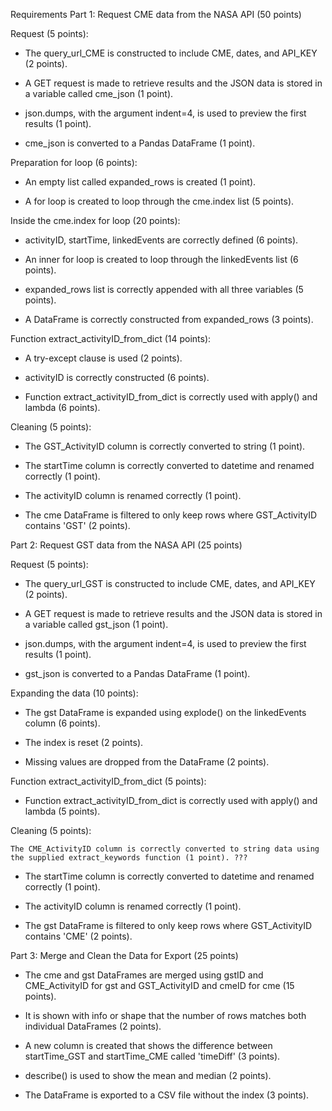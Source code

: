 Requirements
Part 1: Request CME data from the NASA API (50 points)

Request (5 points):

 *   The query_url_CME is constructed to include CME, dates, and API_KEY (2 points).

 *   A GET request is made to retrieve results and the JSON data is stored in a variable called cme_json (1 point).

  *  json.dumps, with the argument indent=4, is used to preview the first results (1 point).

*    cme_json is converted to a Pandas DataFrame (1 point).

Preparation for loop (6 points):

 *   An empty list called expanded_rows is created (1 point).

  *  A for loop is created to loop through the cme.index list (5 points).

Inside the cme.index for loop (20 points):

*    activityID, startTime, linkedEvents are correctly defined (6 points).

 *   An inner for loop is created to loop through the linkedEvents list (6 points).

*    expanded_rows list is correctly appended with all three variables (5 points).

 *   A DataFrame is correctly constructed from expanded_rows (3 points).

Function extract_activityID_from_dict (14 points):

  *  A try-except clause is used (2 points).

  *  activityID is correctly constructed (6 points).

 *   Function extract_activityID_from_dict is correctly used with apply() and lambda (6 points).

Cleaning (5 points):

 *   The GST_ActivityID column is correctly converted to string (1 point).

 *   The startTime column is correctly converted to datetime and renamed correctly (1 point).

 *   The activityID column is renamed correctly (1 point).

 *   The cme DataFrame is filtered to only keep rows where GST_ActivityID contains 'GST' (2 points).

Part 2: Request GST data from the NASA API (25 points)

Request (5 points):

*    The query_url_GST is constructed to include CME, dates, and API_KEY (2 points).

*    A GET request is made to retrieve results and the JSON data is stored in a variable called gst_json (1 point).

*    json.dumps, with the argument indent=4, is used to preview the first results (1 point).

*    gst_json is converted to a Pandas DataFrame (1 point).

Expanding the data (10 points):

*    The gst DataFrame is expanded using explode() on the linkedEvents column (6 points).

*    The index is reset (2 points).

*    Missing values are dropped from the DataFrame (2 points).

Function extract_activityID_from_dict (5 points):

*    Function extract_activityID_from_dict is correctly used with apply() and lambda (5 points).

Cleaning (5 points):

    The CME_ActivityID column is correctly converted to string data using the supplied extract_keywords function (1 point). ???

 *   The startTime column is correctly converted to datetime and renamed correctly (1 point).

 *   The activityID column is renamed correctly (1 point).

 *   The gst DataFrame is filtered to only keep rows where GST_ActivityID contains 'CME' (2 points).

Part 3: Merge and Clean the Data for Export (25 points)

 *   The cme and gst DataFrames are merged using gstID and CME_ActivityID for gst and GST_ActivityID and cmeID for cme (15 points).

 *   It is shown with info or shape that the number of rows matches both individual DataFrames (2 points).

 *   A new column is created that shows the difference between startTime_GST and startTime_CME called 'timeDiff' (3 points).

 *   describe() is used to show the mean and median (2 points).

 *   The DataFrame is exported to a CSV file without the index (3 points).
